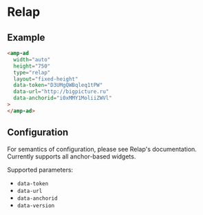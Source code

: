 <!---
Copyright 2015 The AMP HTML Authors. All Rights Reserved.

Licensed under the Apache License, Version 2.0 (the "License");
you may not use this file except in compliance with the License.
You may obtain a copy of the License at

      http://www.apache.org/licenses/LICENSE-2.0

Unless required by applicable law or agreed to in writing, software
distributed under the License is distributed on an "AS-IS" BASIS,
WITHOUT WARRANTIES OR CONDITIONS OF ANY KIND, either express or implied.
See the License for the specific language governing permissions and
limitations under the License.
-->

# Relap

## Example

```html
<amp-ad
  width="auto"
  height="750"
  type="relap"
  layout="fixed-height"
  data-token="D3UMgQWBqleq1tPW"
  data-url="http://bigpicture.ru"
  data-anchorid="i0xMMY1MoliiZWVl"
>
</amp-ad>
```

## Configuration

For semantics of configuration, please see Relap's documentation. Currently supports all anchor-based widgets.

Supported parameters:

-   `data-token`
-   `data-url`
-   `data-anchorid`
-   `data-version`

